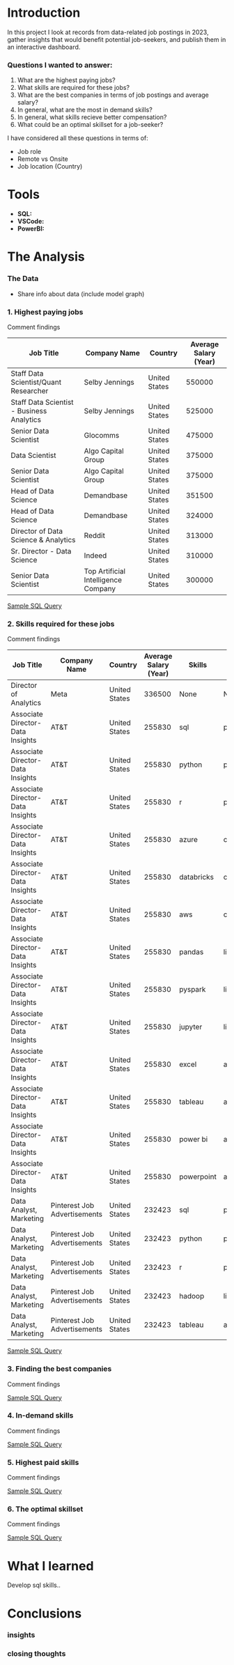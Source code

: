 # Introduction

In this project I look at records from data-related job postings in 2023, gather insights that would benefit potential job-seekers, and publish them in an interactive dashboard. 

### Questions I wanted to answer:

1. What are the highest paying jobs? 
2. What skills are required for these jobs? 
3. What are the best companies in terms of job postings and average salary? 
4. In general, what are the most in demand skills?
5. In general, what skills recieve better compensation? 
6. What could be an optimal skillset for a job-seeker?

I have considered all these questions in terms of: 
- Job role
- Remote vs Onsite
- Job location (Country)

# Tools

- **SQL:** 
- **VSCode:**
- **PowerBI:**

# The Analysis

### The Data

- Share info about data (include model graph)

### 1. Highest paying jobs 

Comment findings

| Job Title                                | Company Name                        | Country       | Average Salary (Year) |
|------------------------------------------|-------------------------------------|---------------|-----------------------|
| Staff Data Scientist/Quant Researcher    | Selby Jennings                      | United States | 550000                |
| Staff Data Scientist - Business Analytics| Selby Jennings                      | United States | 525000                |
| Senior Data Scientist                    | Glocomms                            | United States | 475000                |
| Data Scientist                           | Algo Capital Group                  | United States | 375000                |
| Senior Data Scientist                    | Algo Capital Group                  | United States | 375000                |
| Head of Data Science                     | Demandbase                          | United States | 351500                |
| Head of Data Science                     | Demandbase                          | United States | 324000                |
| Director of Data Science & Analytics     | Reddit                              | United States | 313000                |
| Sr. Director - Data Science              | Indeed                              | United States | 310000                |
| Senior Data Scientist                    | Top Artificial Intelligence Company | United States | 300000                |


[Sample SQL Query](/sql_scripts/1_highest_paying_jobs.sql)

### 2. Skills required for these jobs

Comment findings

| Job Title                         | Company Name                 | Country       | Average Salary (Year) | Skills      | Type             |
|-----------------------------------|------------------------------|---------------|-----------------------|-------------|------------------|
| Director of Analytics             | Meta                         | United States | 336500                | None        | None             |
| Associate Director- Data Insights | AT&T                         | United States | 255830                | sql         | programming      |
| Associate Director- Data Insights | AT&T                         | United States | 255830                | python      | programming      |
| Associate Director- Data Insights | AT&T                         | United States | 255830                | r           | programming      |
| Associate Director- Data Insights | AT&T                         | United States | 255830                | azure       | cloud            |
| Associate Director- Data Insights | AT&T                         | United States | 255830                | databricks  | cloud            |
| Associate Director- Data Insights | AT&T                         | United States | 255830                | aws         | cloud            |
| Associate Director- Data Insights | AT&T                         | United States | 255830                | pandas      | libraries        |
| Associate Director- Data Insights | AT&T                         | United States | 255830                | pyspark     | libraries        |
| Associate Director- Data Insights | AT&T                         | United States | 255830                | jupyter     | libraries        |
| Associate Director- Data Insights | AT&T                         | United States | 255830                | excel       | analyst_tools    |
| Associate Director- Data Insights | AT&T                         | United States | 255830                | tableau     | analyst_tools    |
| Associate Director- Data Insights | AT&T                         | United States | 255830                | power bi    | analyst_tools    |
| Associate Director- Data Insights | AT&T                         | United States | 255830                | powerpoint  | analyst_tools    |
| Data Analyst, Marketing           | Pinterest Job Advertisements | United States | 232423                | sql         | programming      |
| Data Analyst, Marketing           | Pinterest Job Advertisements | United States | 232423                | python      | programming      |
| Data Analyst, Marketing           | Pinterest Job Advertisements | United States | 232423                | r           | programming      |
| Data Analyst, Marketing           | Pinterest Job Advertisements | United States | 232423                | hadoop      | libraries        |
| Data Analyst, Marketing           | Pinterest Job Advertisements | United States | 232423                | tableau     | analyst_tools    |


[Sample SQL Query](/sql_scripts/2_skills_required.sql)

### 3. Finding the best companies

Comment findings

[Sample SQL Query](/sql_scripts/3_best_companies.sql)

### 4. In-demand skills

Comment findings

[Sample SQL Query](/sql_scripts/4_in_demand_skills.sql)

### 5. Highest paid skills 

Comment findings

[Sample SQL Query](/sql_scripts/5_highest_paid_skills.sql)

### 6. The optimal skillset

Comment findings

[Sample SQL Query](/sql_scripts/6_optimal_skillset.sql)

# What I learned

Develop sql skills..

# Conclusions

### insights

### closing thoughts